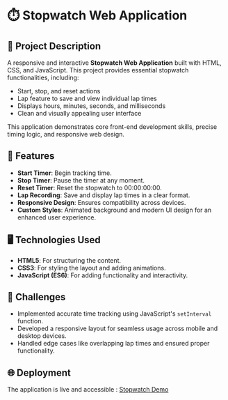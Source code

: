 # ⏱️ Stopwatch Web Application  

## 📜 Project Description  
A responsive and interactive **Stopwatch Web Application** built with HTML, CSS, and JavaScript. This project provides essential stopwatch functionalities, including:  
- Start, stop, and reset actions  
- Lap feature to save and view individual lap times  
- Displays hours, minutes, seconds, and milliseconds  
- Clean and visually appealing user interface  

This application demonstrates core front-end development skills, precise timing logic, and responsive web design.  

## 🚀 Features  
- **Start Timer**: Begin tracking time.  
- **Stop Timer**: Pause the timer at any moment.  
- **Reset Timer**: Reset the stopwatch to 00:00:00:00.  
- **Lap Recording**: Save and display lap times in a clear format.  
- **Responsive Design**: Ensures compatibility across devices.  
- **Custom Styles**: Animated background and modern UI design for an enhanced user experience.  

## 🖥️ Technologies Used  
- **HTML5**: For structuring the content.  
- **CSS3**: For styling the layout and adding animations.  
- **JavaScript (ES6)**: For adding functionality and interactivity.  

## 🌟 Challenges  
- Implemented accurate time tracking using JavaScript's `setInterval` function.  
- Developed a responsive layout for seamless usage across mobile and desktop devices.  
- Handled edge cases like overlapping lap times and ensured proper functionality.  

## 🌐 Deployment  
The application is live and accessible : [Stopwatch Demo](https://stopwatch0000.netlify.app/)



   
